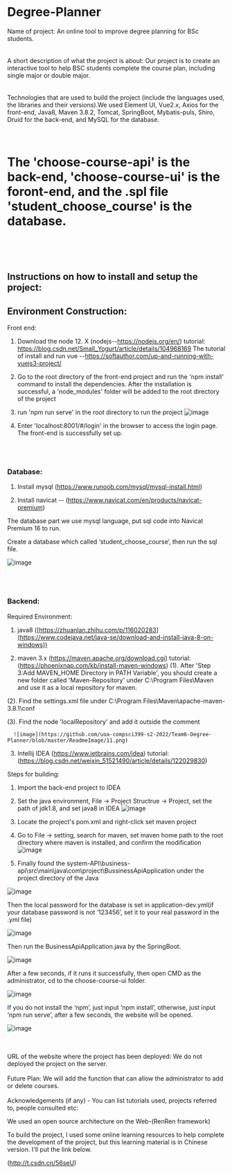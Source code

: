 # Degree-Planner
Name of project: An online tool to improve degree planning for BSc students.
<br>
<br>
<br>
A short description of what the project is about: Our project is to create an interactive tool to help BSC students complete the course plan, including single major or double major.
<br>
<br>
<br>
Technologies that are used to build the project (include the languages used, the libraries and their versions).We used Element UI, Vue2.x, Axios for the front-end, Java8, Maven 3.8.2, Tomcat, SpringBoot, Mybatis-puls, Shiro, Druid for the back-end, and MySQL for the database.
<br>
<br>
<br>

<h1>The 'choose-course-api' is the back-end, 'choose-course-ui' is the foront-end, and the .spl file 'student_choose_course' is the database.</h1>
<br>
<br>
<br>
<h2>Instructions on how to install and setup the project:</h2>

  <h2>Environment Construction:</h2>

</h3>Front end:</h3>


1. Download the node 12. X (nodejs--https://nodejs.org/en/)
  tutorial: https://blog.csdn.net/Small_Yogurt/article/details/104968169
  The tutorial of install and run vue --https://softauthor.com/up-and-running-with-vuejs3-project/

2. Go to the root directory of the front-end project and run the 'npm install' command to install the dependencies. After the installation is successful, a 'node_modules' folder will be added to the root directory of the project

3. run 'npm run serve' in the root directory to run the project
![image](https://github.com/uoa-compsci399-s2-2022/Team6-Degree-Planner/blob/master/ReadmeImage/10.png)

4. Enter 'localhost:8001/#/login' in the browser to access the login page. The front-end is successfully set up.

<br>
<br>

<h3>Database:</h3>

1. Install mysql (https://www.runoob.com/mysql/mysql-install.html)

2. Install navicat -- (https://www.navicat.com/en/products/navicat-premium)

The database part we use mysql language, put sql code into Navicat Premium 16 to run.

Create a database which called ‘student_choose_course’, then run the sql file.

![image](https://github.com/uoa-compsci399-s2-2022/Team6-Degree-Planner/blob/master/ReadmeImage/5.png)

<br>
<br>

<h3>Backend:</h3>

Required Environment:

1. java8 ([https://zhuanlan.zhihu.com/p/116020283](https://www.codejava.net/java-se/download-and-install-java-8-on-windows))

2. maven 3.x (https://maven.apache.org/download.cgi)
  tutorial: (https://phoenixnap.com/kb/install-maven-windows)
  (1). After 'Step 3:Add MAVEN_HOME Directory in PATH Variable', you should create a new folder called 'Maven-Repository' under C:\Program Files\Maven and use it as a local repository for maven.

  (2). Find the settings.xml file under C:\Program Files\Maven\apache-maven-3.8.1\conf

  (3). Find the node 'localRepository' and add it outside the comment

      ![image](https://github.com/uoa-compsci399-s2-2022/Team6-Degree-Planner/blob/master/ReadmeImage/11.png)

3. Intellij IDEA (https://www.jetbrains.com/idea)
  tutorial: (https://blog.csdn.net/weixin_51521490/article/details/122029830)

Steps for building:


1. Import the back-end project to IDEA

2. Set the java environment, File -> Project Structrue -> Project, set the path of jdk1.8, and set java8 in IDEA
![image](https://github.com/uoa-compsci399-s2-2022/Team6-Degree-Planner/blob/master/ReadmeImage/4.png)

3. Locate the project's pom.xml and right-click set maven project

4. Go to File -> setting, search for maven, set maven home path to the root directory where maven is installed, and confirm the modification
![image](https://github.com/uoa-compsci399-s2-2022/Team6-Degree-Planner/blob/master/ReadmeImage/3.png)

5. Finally found the system-API\business-api\src\main\java\com\\project\BussinessApiApplication under the project directory of the Java

![image](https://github.com/uoa-compsci399-s2-2022/Team6-Degree-Planner/blob/master/ReadmeImage/6.png)

Then the local password for the database is set in application-dev.yml(if your database password is not ‘123456’, set it to your real password in the .yml file)

![image](https://github.com/uoa-compsci399-s2-2022/Team6-Degree-Planner/blob/master/ReadmeImage/7.png)

Then run the BusinessApiApplication.java by the SpringBoot.

![image](https://github.com/uoa-compsci399-s2-2022/Team6-Degree-Planner/blob/master/ReadmeImage/8.png)

After a few seconds, if it runs it successfully, then open CMD as the administrator, cd to the choose-course-ui folder.

![image](https://github.com/uoa-compsci399-s2-2022/Team6-Degree-Planner/blob/master/ReadmeImage/9.png)

If you do not install the ‘npm’, just input ‘npm install’, otherwise, just input ‘npm run serve’, after a few seconds, the website will be opened.

![image](https://github.com/uoa-compsci399-s2-2022/Team6-Degree-Planner/blob/master/ReadmeImage/10.png)

<br>
<br>
URL of the website where the project has been deployed: We do not deployed the project on the server.

<br>
<br>
Future Plan: We will add the function that can allow the administrator to add or delete courses.

<br>
<br>
Acknowledgements (if any) - You can list tutorials used, projects referred to, people consulted etc:

We used an open source architecture on the Web-(RenRen framework)

To build the project, I used some online learning resources to help complete the development of the project, but this learning material is in Chinese version. I'll put the link below.

(http://t.csdn.cn/56seU)

